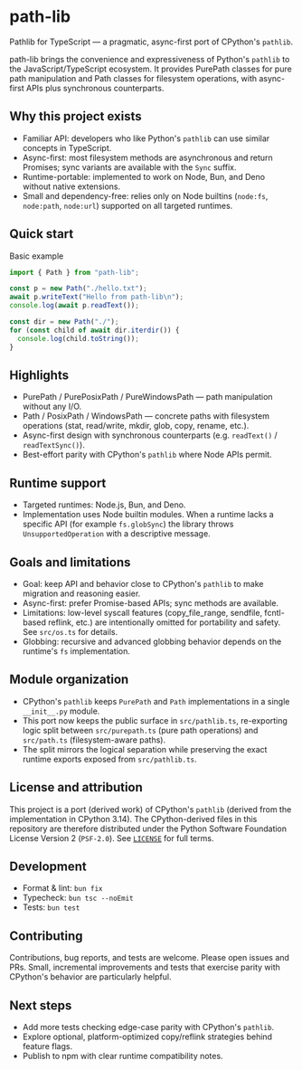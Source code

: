 # path-lib

Pathlib for TypeScript — a pragmatic, async-first port of CPython's `pathlib`.

path-lib brings the convenience and expressiveness of Python's `pathlib` to the JavaScript/TypeScript ecosystem. It provides PurePath classes for pure path manipulation and Path classes for filesystem operations, with async-first APIs plus synchronous counterparts.

## Why this project exists

- Familiar API: developers who like Python's `pathlib` can use similar concepts in TypeScript.
- Async-first: most filesystem methods are asynchronous and return Promises; sync variants are available with the `Sync` suffix.
- Runtime-portable: implemented to work on Node, Bun, and Deno without native extensions.
- Small and dependency-free: relies only on Node builtins (`node:fs`, `node:path`, `node:url`) supported on all targeted runtimes.

## Quick start

Basic example

```ts
import { Path } from "path-lib";

const p = new Path("./hello.txt");
await p.writeText("Hello from path-lib\n");
console.log(await p.readText());

const dir = new Path("./");
for (const child of await dir.iterdir()) {
  console.log(child.toString());
}
```

## Highlights

- PurePath / PurePosixPath / PureWindowsPath — path manipulation without any I/O.
- Path / PosixPath / WindowsPath — concrete paths with filesystem operations (stat, read/write, mkdir, glob, copy, rename, etc.).
- Async-first design with synchronous counterparts (e.g. `readText()` / `readTextSync()`).
- Best-effort parity with CPython's `pathlib` where Node APIs permit.

## Runtime support

- Targeted runtimes: Node.js, Bun, and Deno.
- Implementation uses Node builtin modules. When a runtime lacks a specific API (for example `fs.globSync`) the library throws `UnsupportedOperation` with a descriptive message.

## Goals and limitations

- Goal: keep API and behavior close to CPython's `pathlib` to make migration and reasoning easier.
- Async-first: prefer Promise-based APIs; sync methods are available.
- Limitations: low-level syscall features (copy_file_range, sendfile, fcntl-based reflink, etc.) are intentionally omitted for portability and safety. See `src/os.ts` for details.
- Globbing: recursive and advanced globbing behavior depends on the runtime's `fs` implementation.

## Module organization

- CPython's `pathlib` keeps `PurePath` and `Path` implementations in a single `__init__.py` module.
- This port now keeps the public surface in `src/pathlib.ts`, re-exporting logic split between `src/purepath.ts` (pure path operations) and `src/path.ts` (filesystem-aware paths).
- The split mirrors the logical separation while preserving the exact runtime exports exposed from `src/pathlib.ts`.

## License and attribution

This project is a port (derived work) of CPython's `pathlib` (derived from the implementation in CPython 3.14). The CPython-derived files in this repository are therefore distributed under the Python Software Foundation License Version 2 (`PSF-2.0`). See [`LICENSE`](./LICENSE) for full terms.

## Development

- Format & lint: `bun fix`
- Typecheck: `bun tsc --noEmit`
- Tests: `bun test`

## Contributing

Contributions, bug reports, and tests are welcome. Please open issues and PRs. Small, incremental improvements and tests that exercise parity with CPython's behavior are particularly helpful.

## Next steps

- Add more tests checking edge-case parity with CPython's `pathlib`.
- Explore optional, platform-optimized copy/reflink strategies behind feature flags.
- Publish to npm with clear runtime compatibility notes.

